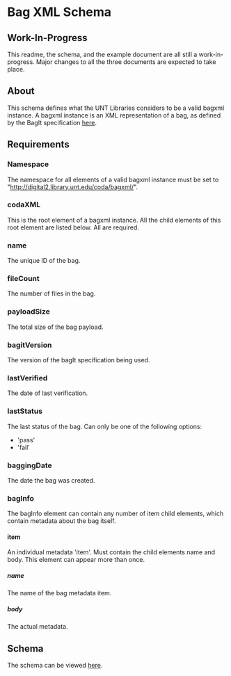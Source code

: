 Bag XML Schema
==============


Work-In-Progress
----------------

This readme, the schema, and the example document are all still a
work-in-progress. Major changes to all the three documents are expected
to take place.


About
-----

This schema defines what the UNT Libraries considers to be a valid bagxml
instance. A bagxml instance is an XML representation of a bag, as defined
by the BagIt specification
[here](http://www.digitalpreservation.gov/documents/bagitspec.pdf).


Requirements
------------

### Namespace ###

The namespace for all elements of a valid bagxml instance must be set to
"http://digital2.library.unt.edu/coda/bagxml/".


### codaXML ###

This is the root element of a bagxml instance. All the child elements of this
root element are listed below. All are required.


### name ###

The unique ID of the bag.


### fileCount ###

The number of files in the bag.


### payloadSize ###

The total size of the bag payload.


### bagitVersion ###

The version of the bagIt specification being used.


### lastVerified ###

The date of last verification.


### lastStatus ###

The last status of the bag. Can only be one of the following options:

* 'pass'
* 'fail'


### baggingDate ###

The date the bag was created.


### bagInfo ###

The bagInfo element can contain any number of item child elements, which contain
metadata about the bag itself.


#### item ####

An individual metadata 'item'. Must contain the child elements name and body. This
element can appear more than once.


##### name #####

The name of the bag metadata item.


##### body #####

The actual metadata.


Schema
------

The schema can be viewed [here](https://github.com/unt-libraries/xml-schemas/blob/master/bagxml/bagxml.xsd).

